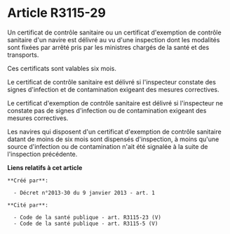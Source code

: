 # Article R3115-29

Un certificat de contrôle sanitaire ou un certificat d'exemption de contrôle sanitaire d'un navire est délivré au vu d'une
inspection dont les modalités sont fixées par arrêté pris par les ministres chargés de la santé et des transports. 

Ces certificats sont valables six mois. 

Le certificat de contrôle sanitaire est délivré si l'inspecteur constate des signes d'infection et de contamination exigeant
des mesures correctives. 

Le certificat d'exemption de contrôle sanitaire est délivré si l'inspecteur ne constate pas de signes d'infection ou de
contamination exigeant des mesures correctives. 

Les navires qui disposent d'un certificat d'exemption de contrôle sanitaire datant de moins de six mois sont dispensés
d'inspection, à moins qu'une source d'infection ou de contamination n'ait été signalée à la suite de l'inspection précédente.

**Liens relatifs à cet article**

	**Créé par**:

	  - Décret n°2013-30 du 9 janvier 2013 - art. 1

	**Cité par**:

	  - Code de la santé publique - art. R3115-23 (V)
	  - Code de la santé publique - art. R3115-5 (V)
